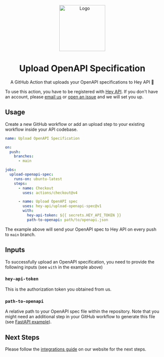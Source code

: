 <div align="center">
  <img width="150" height="150" src="https://heyapi.vercel.app/logo.png" alt="Logo">
  <h1 align="center"><b>Upload OpenAPI Specification</b></h1>
  <p align="center">A GitHub Action that uploads your OpenAPI specifications to Hey API 🚀</p>
</div>

To use this action, you have to be registered with
[Hey API](https://heyapi.vercel.app/). If you don't have an account, please
[email us](mailto:lmenus@lmen.us) or
[open an issue](https://github.com/hey-api/upload-openapi-spec/issues) and we
will set you up.

## Usage

Create a new GitHub workflow or add an upload step to your existing workflow
inside your API codebase.

```yaml
name: Upload OpenAPI Specification

on:
  push:
    branches:
      - main

jobs:
  upload-openapi-spec:
    runs-on: ubuntu-latest
    steps:
      - name: Checkout
        uses: actions/checkout@v4

      - name: Upload OpenAPI spec
        uses: hey-api/upload-openapi-spec@v1
        with:
          hey-api-token: ${{ secrets.HEY_API_TOKEN }}
          path-to-openapi: path/to/openapi.json
```

The example above will send your OpenAPI spec to Hey API on every push to `main`
branch.

## Inputs

To successfully upload an OpenAPI specification, you need to provide the
following inputs (see `with` in the example above)

### `hey-api-token`

This is the authorization token you obtained from us.

### `path-to-openapi`

A relative path to your OpenAPI spec file within the repository. Note that you
might need an additional step in your GitHub workflow to generate this file (see
[FastAPI example](https://fastapi.tiangolo.com/how-to/extending-openapi/#generate-the-openapi-schema)).

## Next Steps

Please follow the
[integrations guide](https://heyapi.vercel.app/openapi-ts/integrations.html) on
our website for the next steps.
